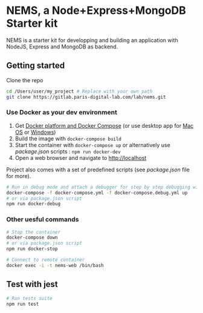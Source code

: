# NEMS, a Node+Express+MongoDB Starter kit

NEMS is a starter kit for developping and building an application with NodeJS, Express and MongoDB as backend.

## Getting started

Clone the repo

```bash
cd /Users/user/my_project # Replace with your own path
git clone https://gitlab.paris-digital-lab.com/lab/nems.git
```

### Use Docker as your dev environment

1. Get [Docker platform and Docker Compose](https://docs.docker.com/install/) (or use desktop app for [Mac OS](https://docs.docker.com/docker-for-mac/install/) or [Windows](https://docs.docker.com/docker-for-windows/install/))
2. Build the image with `docker-compose build`
3. Start the container with `docker-compose up` or alternatively use *package.json* scripts : `npm run docker-dev`
4. Open a web browser and navigate to <http://localhost>

Project also comes with a set of predefined scripts (see *package.json* file for more).

```bash
# Run in debug mode and attach a debugger for step by step debugging with breakpoints
docker-compose -f docker-compose.yml -f docker-compose.debug.yml up
# or via package.json script
npm run docker-debug
```

### Other uesful commands

```bash
# Stop the container
docker-compose down
# or via package.json script
npm run docker-stop

# Connect to remote container
docker exec -i -t nems-web /bin/bash
```

## Test with jest

```bash
# Run tests suite
npm run test
```